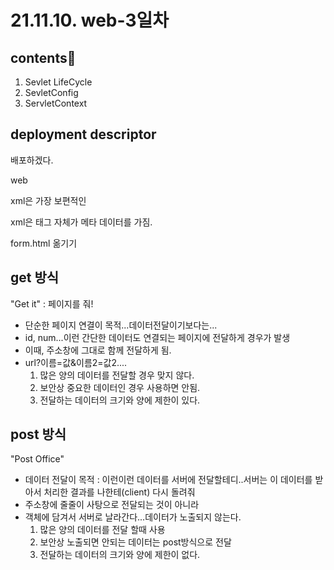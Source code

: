 # 21.11.10. web-3일차

## contents📑

1. Sevlet LifeCycle
2. SevletConfig
3. ServletContext

## deployment descriptor

배포하겠다.

web

xml은 가장 보편적인 

xml은 태그 자체가 메타 데이터를 가짐.

form.html 옮기기

## get 방식

"Get it" : 페이지를 줘!

* 단순한 페이지 연결이 목적...데이터전달이기보다는...
* id, num...이런 간단한 데이터도 연결되는 페이지에 전달하게 경우가 발생
* 이때, 주소창에 그대로 함께 전달하게 됨.
* url?이름=값&이름2=값2....
  1. 많은 양의 데이터를 전달할 경우 맞지 않다.
  2. 보안상 중요한 데이터인 경우 사용하면 안됨.
  3. 전달하는 데이터의 크기와 양에 제한이 있다.



## post 방식

"Post Office"

* 데이터 전달이 목적 : 이런이런 데이터를 서버에 전달할테디..서버는 이 데이터를 받아서 처리한 결과를 나한테(client) 다시 돌려줘
* 주소창에 줄줄이 사탕으로 전달되는 것이 아니라
* 객체에 담겨서 서버로 날라간다...데이터가 노출되지 않는다.
  1) 많은 양의 데이터를 전달 할때 사용
  2) 보안상 노출되면 안되는 데이터는 post방식으로 전달
  3) 전달하는 데이터의 크기와 양에 제한이 없다.